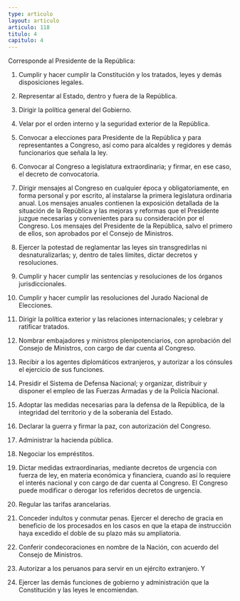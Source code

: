 ```yaml
---
type: articulo
layout: articulo
articulo: 118
titulo: 4
capitulo: 4
---
```

Corresponde al Presidente de la República:

1. Cumplir y hacer cumplir la Constitución y los tratados, leyes y demás disposiciones legales.

2. Representar al Estado, dentro y fuera de la República.

3. Dirigir la política general del Gobierno.

4. Velar por el orden interno y la seguridad exterior de la República.

5. Convocar a elecciones para Presidente de la República y para representantes a Congreso, así como para alcaldes y regidores y demás funcionarios que señala la ley.

6. Convocar al Congreso a legislatura extraordinaria; y firmar, en ese caso, el decreto de convocatoria.

7. Dirigir mensajes al Congreso en cualquier época y obligatoriamente, en forma personal y por escrito, al instalarse la primera legislatura ordinaria anual. Los mensajes anuales contienen la exposición detallada de la situación de la República y las mejoras y reformas que el Presidente juzgue necesarias y convenientes para su consideración por el Congreso. Los mensajes del Presidente de la República, salvo el primero de ellos, son aprobados por el Consejo de Ministros.

8. Ejercer la potestad de reglamentar las leyes sin transgredirlas ni desnaturalizarlas; y, dentro de tales límites, dictar decretos y resoluciones.

9. Cumplir y hacer cumplir las sentencias y resoluciones de los órganos jurisdiccionales.

10. Cumplir y hacer cumplir las resoluciones del Jurado Nacional de Elecciones.

11. Dirigir la política exterior y las relaciones internacionales; y celebrar y ratificar tratados.

12. Nombrar embajadores y ministros plenipotenciarios, con aprobación del Consejo de Ministros, con cargo de dar cuenta al Congreso.

13. Recibir a los agentes diplomáticos extranjeros, y autorizar a los cónsules el ejercicio de sus funciones.

14. Presidir el Sistema de Defensa Nacional; y organizar, distribuir y disponer el empleo de las Fuerzas Armadas y de la Policía Nacional.

15. Adoptar las medidas necesarias para la defensa de la República, de la integridad del territorio y de la soberanía del Estado.
 
16. Declarar la guerra y firmar la paz, con autorización del Congreso. 

17. Administrar la hacienda pública.

18. Negociar los empréstitos.

19. Dictar medidas extraordinarias, mediante decretos de urgencia con fuerza de ley, en materia económica y financiera, cuando así lo requiere el interés nacional y con cargo de dar cuenta al Congreso. El Congreso puede modificar o derogar los referidos decretos de urgencia.

20. Regular las tarifas arancelarias.

21. Conceder indultos y conmutar penas. Ejercer el derecho de gracia en beneficio de los procesados en los casos en que la etapa de instrucción haya excedido el doble de su plazo más su ampliatoria.

22. Conferir condecoraciones en nombre de la Nación, con acuerdo del Consejo de Ministros.

23. Autorizar a los peruanos para servir en un ejército extranjero. Y

24. Ejercer las demás funciones de gobierno y administración que la Constitución y las leyes le encomiendan.